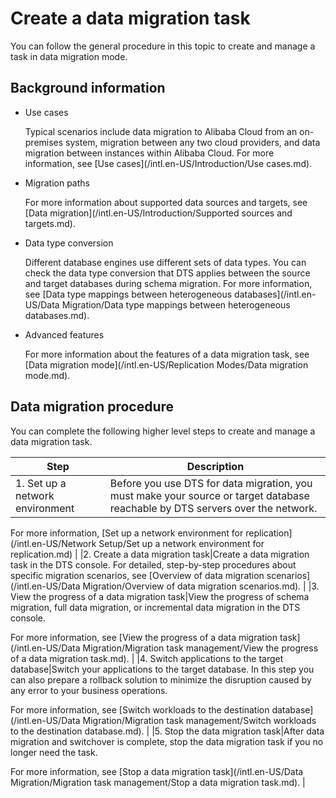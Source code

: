 # Create a data migration task

You can follow the general procedure in this topic to create and manage a task in data migration mode.

## Background information

-   Use cases

    Typical scenarios include data migration to Alibaba Cloud from an on-premises system, migration between any two cloud providers, and data migration between instances within Alibaba Cloud. For more information, see [Use cases](/intl.en-US/Introduction/Use cases.md).

-   Migration paths

    For more information about supported data sources and targets, see [Data migration](/intl.en-US/Introduction/Supported sources and targets.md).

-   Data type conversion

    Different database engines use different sets of data types. You can check the data type conversion that DTS applies between the source and target databases during schema migration. For more information, see [Data type mappings between heterogeneous databases](/intl.en-US/Data Migration/Data type mappings between heterogeneous databases.md).

-   Advanced features

    For more information about the features of a data migration task, see [Data migration mode](/intl.en-US/Replication Modes/Data migration mode.md).


## Data migration procedure

You can complete the following higher level steps to create and manage a data migration task.

|Step|Description|
|----|-----------|
|1. Set up a network environment|Before you use DTS for data migration, you must make your source or target database reachable by DTS servers over the network.

For more information, [Set up a network environment for replication](/intl.en-US/Network Setup/Set up a network environment for replication.md) |
|2. Create a data migration task|Create a data migration task in the DTS console. For detailed, step-by-step procedures about specific migration scenarios, see [Overview of data migration scenarios](/intl.en-US/Data Migration/Overview of data migration scenarios.md). |
|3. View the progress of a data migration task|View the progress of schema migration, full data migration, or incremental data migration in the DTS console.

For more information, see [View the progress of a data migration task](/intl.en-US/Data Migration/Migration task management/View the progress of a data migration task.md). |
|4. Switch applications to the target database|Switch your applications to the target database. In this step you can also prepare a rollback solution to minimize the disruption caused by any error to your business operations.

For more information, see [Switch workloads to the destination database](/intl.en-US/Data Migration/Migration task management/Switch workloads to the destination database.md). |
|5. Stop the data migration task|After data migration and switchover is complete, stop the data migration task if you no longer need the task.

For more information, see [Stop a data migration task](/intl.en-US/Data Migration/Migration task management/Stop a data migration task.md). |

